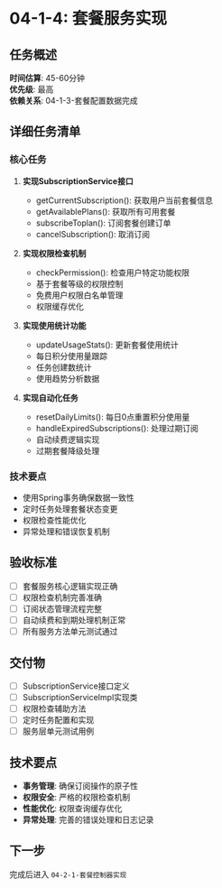 # 04-1-4: 套餐服务实现

## 任务概述
**时间估算**: 45-60分钟  
**优先级**: 最高  
**依赖关系**: 04-1-3-套餐配置数据完成

## 详细任务清单

### 核心任务
1. **实现SubscriptionService接口**
   - getCurrentSubscription(): 获取用户当前套餐信息
   - getAvailablePlans(): 获取所有可用套餐
   - subscribeToplan(): 订阅套餐创建订单
   - cancelSubscription(): 取消订阅

2. **实现权限检查机制**
   - checkPermission(): 检查用户特定功能权限
   - 基于套餐等级的权限控制
   - 免费用户权限白名单管理
   - 权限缓存优化

3. **实现使用统计功能**
   - updateUsageStats(): 更新套餐使用统计
   - 每日积分使用量跟踪
   - 任务创建数统计
   - 使用趋势分析数据

4. **实现自动化任务**
   - resetDailyLimits(): 每日0点重置积分使用量
   - handleExpiredSubscriptions(): 处理过期订阅
   - 自动续费逻辑实现
   - 过期套餐降级处理

### 技术要点
- 使用Spring事务确保数据一致性
- 定时任务处理套餐状态变更
- 权限检查性能优化
- 异常处理和错误恢复机制

## 验收标准
- [ ] 套餐服务核心逻辑实现正确
- [ ] 权限检查机制完善准确
- [ ] 订阅状态管理流程完整
- [ ] 自动续费和到期处理机制正常
- [ ] 所有服务方法单元测试通过

## 交付物
- [ ] SubscriptionService接口定义
- [ ] SubscriptionServiceImpl实现类
- [ ] 权限检查辅助方法
- [ ] 定时任务配置和实现
- [ ] 服务层单元测试用例

## 技术要点
- **事务管理**: 确保订阅操作的原子性
- **权限安全**: 严格的权限检查机制  
- **性能优化**: 权限查询缓存优化
- **异常处理**: 完善的错误处理和日志记录

## 下一步
完成后进入 `04-2-1-套餐控制器实现`